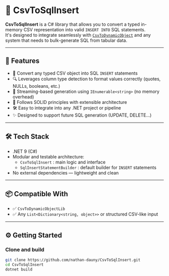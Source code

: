 # 🧩 CsvToSqlInsert

**CsvToSqlInsert** is a C# library that allows you to convert a typed in-memory CSV representation into valid `INSERT INTO` SQL statements.  
It's designed to integrate seamlessly with [`CsvToDynamicObject`](https://github.com/nathan-dauny/CsvToDynamicObject) and any system that needs to bulk-generate SQL from tabular data.

---

## 🚀 Features

- 🧱 Convert any typed CSV object into SQL `INSERT` statements  
- 🔍 Leverages column type detection to format values correctly (quotes, NULLs, booleans, etc.)  
- 🔁 Streaming-based generation using `IEnumerable<string>` (no memory overhead)  
- 🔌 Follows SOLID principles with extensible architecture  
- 🛠️ Easy to integrate into any .NET project or pipeline  
- ✨ Designed to support future SQL generation (UPDATE, DELETE...)

---

## 🛠️ Tech Stack

- .NET 9 (C#)  
- Modular and testable architecture:
  - `CsvToSqlInsert` : main logic and interface  
  - `SqlInsertStatementBuilder` : default builder for `INSERT` statements  
- No external dependencies — lightweight and clean  

---

## 📦 Compatible With

- ✅ `CsvToDynamicObjectLib`  
- ✅ Any `List<Dictionary<string, object>>` or structured CSV-like input  

---

## ⚙️ Getting Started

### Clone and build

```bash
git clone https://github.com/nathan-dauny/CsvToSqlInsert.git
cd CsvToSqlInsert
dotnet build
